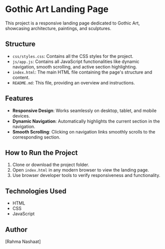 # Gothic Art Landing Page

This project is a responsive landing page dedicated to Gothic Art, showcasing architecture, paintings, and sculptures.

## Structure

- `css/styles.css`: Contains all the CSS styles for the project.
- `js/app.js`: Contains all JavaScript functionalities like dynamic navigation, smooth scrolling, and active section highlighting.
- `index.html`: The main HTML file containing the page's structure and content.
- `README.md`: This file, providing an overview and instructions.

## Features

- **Responsive Design**: Works seamlessly on desktop, tablet, and mobile devices.
- **Dynamic Navigation**: Automatically highlights the current section in the navigation.
- **Smooth Scrolling**: Clicking on navigation links smoothly scrolls to the corresponding section.

## How to Run the Project

1. Clone or download the project folder.
2. Open `index.html` in any modern browser to view the landing page.
3. Use browser developer tools to verify responsiveness and functionality.

## Technologies Used

- HTML
- CSS
- JavaScript

## Author

[Rahma Nashaat]
